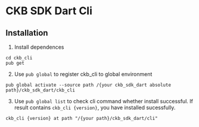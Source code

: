# CKB SDK Dart Cli

## Installation

1. Install dependences

```shell
cd ckb_cli
pub get
```

2. Use `pub global` to register ckb_cli to global environment

```shell
pub global activate --source path /{your ckb_sdk_dart absolute path}/ckb_sdk_dart/ckb_cli

```

3. Use `pub global list` to check cli command whether install successful. If result contains `ckb_cli {version}`, you have installed sucessfully.

```shell
ckb_cli {version} at path "/{your path}/ckb_sdk_dart/cli"
```
